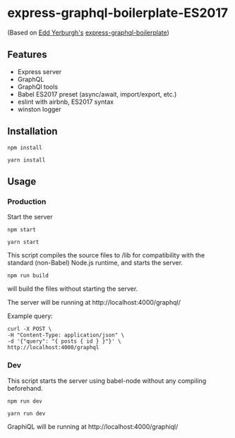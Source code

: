 # express-graphql-boilerplate-ES2017
(Based on [Edd Yerburgh's](https://github.com/eddyerburgh) [express-graphql-boilerplate](https://github.com/eddyerburgh/express-graphql-boilerplate))
## Features

- Express server
- GraphQL
- GraphQl tools
- Babel ES2017 preset (async/await, import/export, etc.)
- eslint with airbnb, ES2017 syntax
- winston logger

## Installation

```
npm install
```

```
yarn install
```

## Usage

### Production

Start the server
```
npm start
```
```
yarn start
```
This script compiles the source files to /lib for compatibility with the standard (non-Babel) Node.js runtime, 
and starts the server.

```
npm run build
```
will build the files without starting the server.

The server will be running at http://localhost:4000/graphql/

Example query:
```shell
curl -X POST \
-H "Content-Type: application/json" \
-d '{"query": "{ posts { id } }"}' \
http://localhost:4000/graphql
```

### Dev

This script starts the server using babel-node without any compiling beforehand.

```
npm run dev
```

```
yarn run dev
```

GraphiQL will be running at http://localhost:4000/graphiql/
